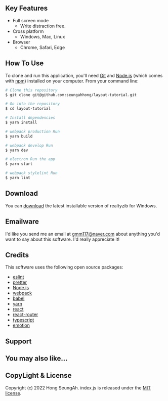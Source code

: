 ## Key Features

- Full screen mode
  - Write distraction free.
- Cross platform
  - Windows, Mac, Linux
- Browser
  - Chrome, Safari, Edge

## How To Use

To clone and run this application, you'll need [Git](https://git-scm.com) and [Node.js](https://nodejs.org/en/download/) (which comes with [npm](http://npmjs.com)) installed on your computer. From your command line:

```bash
# Clone this repository
$ git clone git@github.com:seungahhong/layout-tutorial.git

# Go into the repository
$ cd layout-tutorial

# Install dependencies
$ yarn install

# webpack production Run
$ yarn build

# webpack develop Run
$ yarn dev

# electron Run the app
$ yarn start

# webpack stylelint Run
$ yarn lint

```

## Download

You can [download](https://github.com/seungahhong/layout-tutorial) the latest installable version of realtyzib for Windows.

## Emailware

I'd like you send me an email at <gmm117@naver.com> about anything you'd want to say about this software. I'd really appreciate it!

## Credits

This software uses the following open source packages:

- [eslint](https://eslint.org/)
- [pretter](https://prettier.io/)
- [Node.js](https://nodejs.org/)
- [webpack](https://webpack.js.org/)
- [babel](https://babeljs.io/)
- [yarn](https://yarnpkg.com/)
- [react](https://www.npmjs.com/package/react)
- [react-router](https://www.npmjs.com/package/react-router)
- [typescript](https://www.typescriptlang.org/)
- [emotion](https://www.npmjs.com/package/emotion)

## Support

## You may also like...

## CopyLight & License

Copyright (c) 2022 Hong SeungAh. index.js is released under the [MIT license](https://opensource.org/licenses/MIT).
